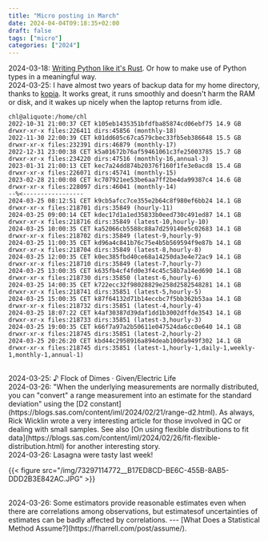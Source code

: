 ```yaml
---
title: "Micro posting in March"
date: 2024-04-04T09:18:35+02:00
draft: false
tags: ["micro"]
categories: ["2024"]
---
```


<a href="#" style="text-decoration: none;">2024-03-18</a>: [Writing Python like it's Rust](https://kobzol.github.io/rust/python/2023/05/20/writing-python-like-its-rust.html). Or how to make use of Python types in a meaningful way.<br>
<a href="#" style="text-decoration: none;">2024-03-25</a>: I have almost two years of backup data for my home directory, thanks to [kopia](/post/kopia). It works great, it runs smoothly and doesn't harm the RAM or disk, and it wakes up nicely when the laptop returns from idle.

```~/tmp» kopia snapshot list
chl@aliquote:/home/chl
2022-10-31 21:00:37 CET k105eb1435351bfdfba85874cd06ebf75 14.9 GB drwxr-xr-x files:226411 dirs:45856 (monthly-18)
2022-11-30 22:00:39 CET k01dd605c67ca579cbec33fb5eb386648 15.5 GB drwxr-xr-x files:232391 dirs:46879 (monthly-17)
2022-12-31 23:00:38 CET k5a01672b76af59461061c3fe25003785 15.7 GB drwxr-xr-x files:234220 dirs:47516 (monthly-16,annual-3)
2023-01-31 21:00:13 CET kec7a24dd874b20376f160f1fe3e0acd8 15.4 GB drwxr-xr-x files:226071 dirs:45741 (monthly-15)
2023-02-28 21:00:08 CET kc707921ee53be6aa7ff2be4da99387c4 14.6 GB drwxr-xr-x files:228097 dirs:46041 (monthly-14)
--%<-----------------
2024-03-25 08:12:51 CET k9cb5afcc7ce355e2b64c8f980ef6bb24 14.1 GB drwxr-xr-x files:218701 dirs:35849 (hourly-11)
2024-03-25 09:00:14 CET kdec17d1a1ed35833b0eed730c491ed87 14.1 GB drwxr-xr-x files:218716 dirs:35849 (latest-10,hourly-10)
2024-03-25 10:00:35 CET ka52066cb5588c88a7d259140e5c02683 14.1 GB drwxr-xr-x files:218702 dirs:35849 (latest-9,hourly-9)
2024-03-25 11:00:35 CET kd96a4c841b76c75e4b5b569594f9e87b 14.1 GB drwxr-xr-x files:218704 dirs:35849 (latest-8,hourly-8)
2024-03-25 12:00:35 CET k0ec385fbd40ce68a14250da3e4e72ac9 14.1 GB drwxr-xr-x files:218710 dirs:35849 (latest-7,hourly-7)
2024-03-25 13:00:35 CET k635fb4cf4fd0e3f4c45c58b7a14ed690 14.1 GB drwxr-xr-x files:218730 dirs:35850 (latest-6,hourly-6)
2024-03-25 14:00:35 CET k722ecc32f98028829e258d2582548281 14.1 GB drwxr-xr-x files:218741 dirs:35851 (latest-5,hourly-5)
2024-03-25 15:00:35 CET k87f64132d71b14eccbc7f5bb362b53aa 14.1 GB drwxr-xr-x files:218732 dirs:35851 (latest-4,hourly-4)
2024-03-25 18:07:22 CET k4af30387d39daf1dd1b3002dffde3543 14.1 GB drwxr-xr-x files:218733 dirs:35851 (latest-3,hourly-3)
2024-03-25 19:00:35 CET k66f7a97a2b50611e047524da6cc0e640 14.1 GB drwxr-xr-x files:218745 dirs:35851 (latest-2,hourly-2)
2024-03-25 20:26:20 CET kbd44c2958916a894deab100da949f302 14.1 GB drwxr-xr-x files:218745 dirs:35851 (latest-1,hourly-1,daily-1,weekly-1,monthly-1,annual-1)
```
<br>
<a href="#" style="text-decoration: none;">2024-03-25</a>: ♪ Flock of Dimes · Given/Electric Life<br>
<a href="#" style="text-decoration: none;">2024-03-26</a>: "When the underlying measurements are normally distributed, you can "convert" a range measurement into an estimate for the standard deviation" using the [D2 constant](https://blogs.sas.com/content/iml/2024/02/21/range-d2.html). As always, Rick Wicklin wrote a very interesting article for those involved in QC or dealing with small samples. See also [On using flexible distributions to fit data](https://blogs.sas.com/content/iml/2024/02/26/fit-flexible-distribution.html) for another interesting story.<br>
<a href="#" style="text-decoration: none;">2024-03-26</a>: Lasagna were tasty last week!<br>

{{< figure src="/img/73297114772__B17ED8CD-BE6C-455B-8AB5-DDD2B3E842AC.JPG" >}}

<br>
<a href="#" style="text-decoration: none;">2024-03-26</a>: Some estimators provide reasonable estimates even when there are correlations among observations, but estimatesof uncertainties of estimates can be badly affected by correlations. --- [What Does a Statistical Method Assume?](https://fharrell.com/post/assume/).<br>
